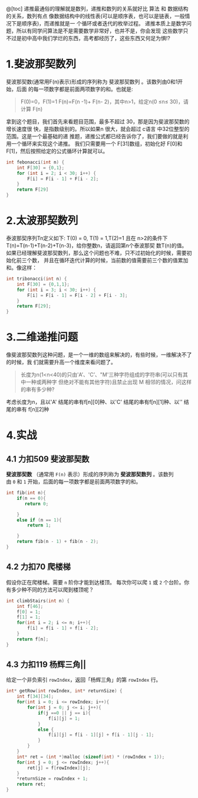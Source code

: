 @[toc]
递推最通俗的理解就是数列，递推和数列的关系就好比 算法 和 数据结构 的关系，数列有点
像数据结构中的线性表(可以是顺序表，也可以是链表，一般情况下是顺序表)，而递推就是一
个循环或者迭代的枚举过程。
递推本质上是数学问题，所以有同学问算法是不是需要数学非常好，也并不是，你会发现
这些数学只不过是初中高中我们学烂的东西，高考都经历了，这些东西又何足为惧!?

# 1.斐波那契数列
斐波那契数(通常用F(n)表示)形成的序列称为 斐波那契数列 。该数列由0和1开始，后面
的每一项数字都是前面两项数字的和。也就是:
>F(0)=0，F(1)=1
>F(n)=F(n -1)+ F(n- 2)，其中n>1，给定n(0 ≤n≤ 30)，请计算 F(n)

拿到这个题目，我们首先来看题目范围，最多不超过 30，那是因为斐波那契数的增长速度很
快，是指数级别的。所以如果n 很大，就会超过 c语言 中32位整型的范围。这是一个最基础的递
推题，递推公式都已经告诉你了，我们要做的就是利用一个循环来实现这个递推。
我们只需要用一个 F[31]数组，初始化好 F[0]和 F[1]，然后按照给定的公式循环计算就可以。
```c
int febonacci(int n) {  
    int F[30] = {0,1};  
    for (int i = 2; i < 30; i++) {  
        F[i] = F[i - 1] + F[i - 2];  
    }  
    return F[29]  
}
```

# 2.太波那契数列
泰波那契序列Tn定义如下:
T(0) = 0, T(1) = 1,T(2)=1
且在 n>2的条件下 T(n)=T(n-1)+T(n-2)+T(n-3)，给你整数n，请返回第n个泰波那契
数T(n)的值。
如果已经理解斐波那契数列，那么这个问题也不难，只不过初始化的时候，需要初始化前三个数，
并且在循环迭代计算的时候，当前数的值需要前三个数的值累加和。像这样：
```c
int tribonacci(int n) {  
    int F[30] = {0,1,1};  
    for (int i = 3; i < 30; i++) {  
        F[i] = F[i - 1] = F[i - 2] + F[i - 3];  
    }  
    return F[29];  
}
```

# 3.二维递推问题
像斐波那契数列这种问题，是一个一维的数组来解决的，有些时候，一维解决不了的时候，我
们就需要升高一个维度来看问题了。
>长度为n(1<n<40)的只由'A’、'C’、"M'三种字符组成的字符串(可以只有其中一种或两种字
但绝对不能有其他字符)且禁止出现 M 相邻的情况，问这样的串有多少种?

考虑长度为n，且以'A' 结尾的串有f[n][0]种、以'C' 结尾的串有f[n][1]种、以'' 结尾的串有
f[n][2]种

# 4.实战
## 4.1 力扣509 斐波那契数
**斐波那契数** （通常用 `F(n)` 表示）形成的序列称为 **斐波那契数列** 。该数列由 `0` 和 `1` 开始，后面的每一项数字都是前面两项数字的和。
```c
int fib(int n){
    if(n == 0){
       return 0;

    }
    else if (n == 1){
        return 1;

    }
    return fib(n - 1) + fib(n - 2);
}
```
## 4.2 力扣70 爬楼梯
假设你正在爬楼梯。需要 `n` 阶你才能到达楼顶。
每次你可以爬 `1` 或 `2` 个台阶。你有多少种不同的方法可以爬到楼顶呢？
```c
int climbStairs(int n) {  
    int f[46];  
    f[0] = 1;  
    f[1] = 1;  
    for(int i = 2; i <= n; i++){  
        f[i] = f[i - 1] + f[i - 2];  
    }  
    return f[n];  
}
```

## 4.3 力扣119 杨辉三角||
给定一个非负索引 `rowIndex`，返回「杨辉三角」的第 `rowIndex` 行。
```c
int* getRow(int rowIndex, int* returnSize) {  
    int f[34][34];  
    for(int i = 0; i <= rowIndex; i++){  
        for(int j = 0; j <= i; j++){  
            if(j ==0 || j == i){  
                f[i][j] = 1;  
            }  
            else {  
                f[i][j] = f[i - 1][j] + f[i - 1][j - 1];   
            }  
        }  
    }  
    int* ret = (int *)malloc (sizeof(int) * (rowIndex + 1));  
    for(int j = 0; j <= rowIndex; j++){  
        ret[j] = f[rowIndex][j];  
    }  
    *returnSize = rowIndex + 1;  
    return ret;  
}
```